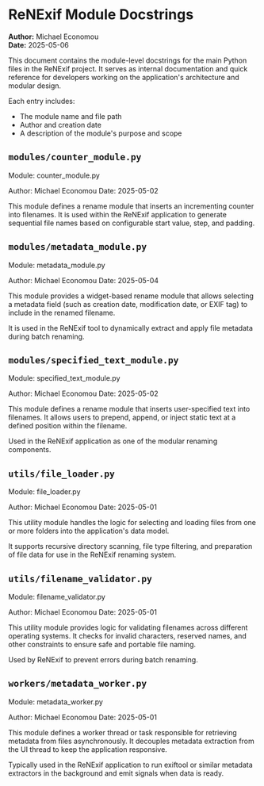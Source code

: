 # ReNExif Module Docstrings

**Author:** Michael Economou  
**Date:** 2025-05-06

This document contains the module-level docstrings for the main Python files
in the ReNExif project. It serves as internal documentation and quick reference
for developers working on the application's architecture and modular design.

Each entry includes:
- The module name and file path
- Author and creation date
- A description of the module's purpose and scope

## `modules/counter_module.py`
Module: counter_module.py

Author: Michael Economou
Date: 2025-05-02

This module defines a rename module that inserts an incrementing counter
into filenames. It is used within the ReNExif application to generate
sequential file names based on configurable start value, step, and padding.

## `modules/metadata_module.py`
Module: metadata_module.py

Author: Michael Economou
Date: 2025-05-04

This module provides a widget-based rename module that allows selecting
a metadata field (such as creation date, modification date, or EXIF tag)
to include in the renamed filename.

It is used in the ReNExif tool to dynamically extract and apply file
metadata during batch renaming.

## `modules/specified_text_module.py`
Module: specified_text_module.py

Author: Michael Economou
Date: 2025-05-02

This module defines a rename module that inserts user-specified text
into filenames. It allows users to prepend, append, or inject static
text at a defined position within the filename.

Used in the ReNExif application as one of the modular renaming components.

## `utils/file_loader.py`
Module: file_loader.py

Author: Michael Economou
Date: 2025-05-01

This utility module handles the logic for selecting and loading files
from one or more folders into the application's data model.

It supports recursive directory scanning, file type filtering, and
preparation of file data for use in the ReNExif renaming system.

## `utils/filename_validator.py`
Module: filename_validator.py

Author: Michael Economou
Date: 2025-05-01

This utility module provides logic for validating filenames across
different operating systems. It checks for invalid characters, reserved
names, and other constraints to ensure safe and portable file naming.

Used by ReNExif to prevent errors during batch renaming.

## `workers/metadata_worker.py`
Module: metadata_worker.py

Author: Michael Economou
Date: 2025-05-01

This module defines a worker thread or task responsible for retrieving
metadata from files asynchronously. It decouples metadata extraction
from the UI thread to keep the application responsive.

Typically used in the ReNExif application to run exiftool or similar
metadata extractors in the background and emit signals when data is ready.

